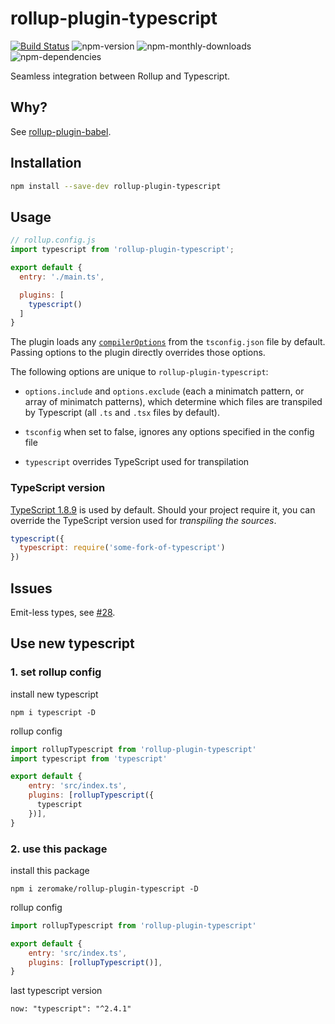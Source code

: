 # rollup-plugin-typescript
[![Build Status](https://travis-ci.org/rollup/rollup-plugin-typescript.svg?branch=master)](https://travis-ci.org/rollup/rollup-plugin-typescript)
![npm-version](https://img.shields.io/npm/v/rollup-plugin-typescript.svg?maxAge=2592000)
![npm-monthly-downloads](https://img.shields.io/npm/dm/rollup-plugin-typescript.svg?maxAge=2592000)
![npm-dependencies](https://img.shields.io/david/rollup/rollup-plugin-typescript.svg?maxAge=2592000)

Seamless integration between Rollup and Typescript.

## Why?
See [rollup-plugin-babel](https://github.com/rollup/rollup-plugin-babel).

## Installation

```bash
npm install --save-dev rollup-plugin-typescript
```

## Usage

```js
// rollup.config.js
import typescript from 'rollup-plugin-typescript';

export default {
  entry: './main.ts',

  plugins: [
    typescript()
  ]
}
```

The plugin loads any [`compilerOptions`](http://www.typescriptlang.org/docs/handbook/compiler-options.html) from the `tsconfig.json` file by default. Passing options to the plugin directly overrides those options.

The following options are unique to `rollup-plugin-typescript`:

* `options.include` and `options.exclude` (each a minimatch pattern, or array of minimatch patterns), which determine which files are transpiled by Typescript (all `.ts` and `.tsx` files by default).

* `tsconfig` when set to false, ignores any options specified in the config file

* `typescript` overrides TypeScript used for transpilation

### TypeScript version
[TypeScript 1.8.9](https://github.com/Microsoft/TypeScript/wiki/Roadmap#18) is used by default. Should your project require it, you can override the TypeScript version used for _transpiling the sources_.

```js
typescript({
  typescript: require('some-fork-of-typescript')
})
```

## Issues
Emit-less types, see [#28](https://github.com/rollup/rollup-plugin-typescript/issues/28).

## Use new typescript

### 1. set rollup config

install new typescript

`npm i typescript -D`

rollup config

``` javascript
import rollupTypescript from 'rollup-plugin-typescript'
import typescript from 'typescript'

export default {
    entry: 'src/index.ts',
    plugins: [rollupTypescript({
      typescript
    })],
}
```

### 2. use this package

install this package

`npm i zeromake/rollup-plugin-typescript -D`

rollup config

``` javascript
import rollupTypescript from 'rollup-plugin-typescript'

export default {
    entry: 'src/index.ts',
    plugins: [rollupTypescript()],
}
```

last typescript version

`now: "typescript": "^2.4.1"`